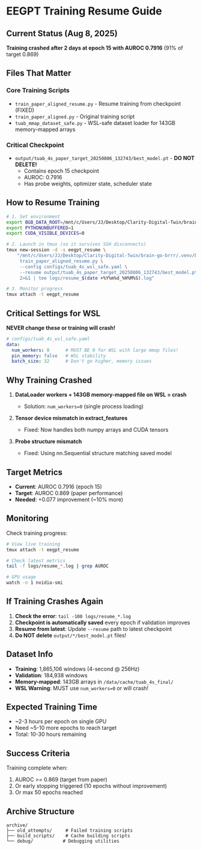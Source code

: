 # EEGPT Training Resume Guide

## Current Status (Aug 8, 2025)

**Training crashed after 2 days at epoch 15 with AUROC 0.7916** (91% of target 0.869)

## Files That Matter

### Core Training Scripts
- `train_paper_aligned_resume.py` - Resume training from checkpoint (FIXED)
- `train_paper_aligned.py` - Original training script
- `tuab_mmap_dataset_safe.py` - WSL-safe dataset loader for 143GB memory-mapped arrays

### Critical Checkpoint
- `output/tuab_4s_paper_target_20250806_132743/best_model.pt` - **DO NOT DELETE!**
  - Contains epoch 15 checkpoint
  - AUROC: 0.7916
  - Has probe weights, optimizer state, scheduler state

## How to Resume Training

```bash
# 1. Set environment
export BGB_DATA_ROOT=/mnt/c/Users/JJ/Desktop/Clarity-Digital-Twin/brain-go-brrr/data
export PYTHONUNBUFFERED=1
export CUDA_VISIBLE_DEVICES=0

# 2. Launch in tmux (so it survives SSH disconnects)
tmux new-session -d -s eegpt_resume \
    "/mnt/c/Users/JJ/Desktop/Clarity-Digital-Twin/brain-go-brrr/.venv/bin/python \
     train_paper_aligned_resume.py \
     --config configs/tuab_4s_wsl_safe.yaml \
     --resume output/tuab_4s_paper_target_20250806_132743/best_model.pt \
     2>&1 | tee logs/resume_$(date +%Y%m%d_%H%M%S).log"

# 3. Monitor progress
tmux attach -t eegpt_resume
```

## Critical Settings for WSL

**NEVER change these or training will crash!**

```yaml
# configs/tuab_4s_wsl_safe.yaml
data:
  num_workers: 0      # MUST BE 0 for WSL with large mmap files!
  pin_memory: false   # WSL stability
  batch_size: 32      # Don't go higher, memory issues
```

## Why Training Crashed

1. **DataLoader workers + 143GB memory-mapped file on WSL = crash**
   - Solution: `num_workers=0` (single process loading)

2. **Tensor device mismatch in extract_features**
   - Fixed: Now handles both numpy arrays and CUDA tensors

3. **Probe structure mismatch**
   - Fixed: Using nn.Sequential structure matching saved model

## Target Metrics

- **Current**: AUROC 0.7916 (epoch 15)
- **Target**: AUROC 0.869 (paper performance)
- **Needed**: +0.077 improvement (~10% more)

## Monitoring

Check training progress:
```bash
# View live training
tmux attach -t eegpt_resume

# Check latest metrics
tail -f logs/resume_*.log | grep AUROC

# GPU usage
watch -n 1 nvidia-smi
```

## If Training Crashes Again

1. **Check the error**: `tail -100 logs/resume_*.log`
2. **Checkpoint is automatically saved** every epoch if validation improves
3. **Resume from latest**: Update `--resume` path to latest checkpoint
4. **Do NOT delete** `output/*/best_model.pt` files!

## Dataset Info

- **Training**: 1,865,106 windows (4-second @ 256Hz)
- **Validation**: 184,938 windows
- **Memory-mapped**: 143GB arrays in `/data/cache/tuab_4s_final/`
- **WSL Warning**: MUST use `num_workers=0` or will crash!

## Expected Training Time

- ~2-3 hours per epoch on single GPU
- Need ~5-10 more epochs to reach target
- Total: 10-30 hours remaining

## Success Criteria

Training complete when:
1. AUROC >= 0.869 (target from paper)
2. Or early stopping triggered (10 epochs without improvement)
3. Or max 50 epochs reached

## Archive Structure

```
archive/
├── old_attempts/     # Failed training scripts
├── build_scripts/    # Cache building scripts
└── debug/           # Debugging utilities
```
